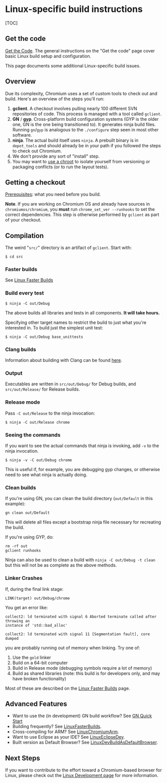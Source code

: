 # Linux-specific build instructions

[TOC]

## Get the code

[Get the Code](https://www.chromium.org/developers/how-tos/get-the-code). The
general instructions on the "Get the code" page cover basic Linux build setup
and configuration.

This page documents some additional Linux-specific build issues.

## Overview

Due its complexity, Chromium uses a set of custom tools to check out and build.
Here's an overview of the steps you'll run:

1.  **gclient**. A checkout involves pulling nearly 100 different SVN
    repositories of code. This process is managed with a tool called `gclient`.
1.  **GN** / **gyp**. Cross-platform build configuration systems (GYP is the
    older one, GN is the one being transitioned to). It generates ninja build
    files. Running `gn`/`gyp` is analogous to the `./configure` step seen in
    most other software.
1.  **ninja**. The actual build itself uses `ninja`. A prebuilt binary is in
    `depot_tools` and should already be in your path if you followed the steps
    to check out Chromium.
1.  We don't provide any sort of "install" step.
1.  You may want to
    [use a chroot](using_a_linux_chroot.md) to
    isolate yourself from versioning or packaging conflicts (or to run the
    layout tests).

## Getting a checkout

[Prerequisites](linux_build_instructions_prerequisites.md): what you need before
you build.

**Note**. If you are working on Chromium OS and already have sources in
`chromiumos/chromium`, you **must** run `chrome_set_ver --runhooks` to set the
correct dependencies. This step is otherwise performed by `gclient` as part of
your checkout.

## Compilation

The weird "`src/`" directory is an artifact of `gclient`. Start with:

    $ cd src

### Faster builds

See [Linux Faster Builds](linux_faster_builds.md)

### Build every test

    $ ninja -C out/Debug

The above builds all libraries and tests in all components. **It will take
hours.**

Specifying other target names to restrict the build to just what you're
interested in. To build just the simplest unit test:

    $ ninja -C out/Debug base_unittests

### Clang builds

Information about building with Clang can be found [here](clang.md).

### Output

Executables are written in `src/out/Debug/` for Debug builds, and
`src/out/Release/` for Release builds.

### Release mode

Pass `-C out/Release` to the ninja invocation:

    $ ninja -C out/Release chrome

### Seeing the commands

If you want to see the actual commands that ninja is invoking, add `-v` to the
ninja invocation.

    $ ninja -v -C out/Debug chrome

This is useful if, for example, you are debugging gyp changes, or otherwise need
to see what ninja is actually doing.

### Clean builds

If you're using GN, you can clean the build directory (`out/Default` in this
example):

    gn clean out/Default

This will delete all files except a bootstrap ninja file necessary for
recreating the build.

If you're using GYP, do:

    rm -rf out
    gclient runhooks

Ninja can also be used to clean a build with `ninja -C out/Debug -t clean` but
this will not be as complete as the above methods.

### Linker Crashes

If, during the final link stage:

    LINK(target) out/Debug/chrome

You get an error like:

```
collect2: ld terminated with signal 6 Aborted terminate called after throwing an
instance of 'std::bad_alloc'

collect2: ld terminated with signal 11 [Segmentation fault], core dumped
```
you are probably running out of memory when linking.  Try one of:

1.  Use the `gold` linker
1.  Build on a 64-bit computer
1.  Build in Release mode (debugging symbols require a lot of memory)
1.  Build as shared libraries (note: this build is for developers only, and may
    have broken functionality)

Most of these are described on the [Linux Faster Builds](linux_faster_builds.md)
page.

## Advanced Features

*   Want to use the (in development) GN build workflow? See
    [GN Quick Start](../tools/gn/docs/quick_start.md)
*   Building frequently? See [LinuxFasterBuilds](linux_faster_builds.md).
*   Cross-compiling for ARM? See [LinuxChromiumArm](linux_chromium_arm.md).
*   Want to use Eclipse as your IDE? See
    [LinuxEclipseDev](linux_eclipse_dev.md).
*   Built version as Default Browser? See
    [LinuxDevBuildAsDefaultBrowser](linux_dev_build_as_default_browser.md).

## Next Steps

If you want to contribute to the effort toward a Chromium-based browser for
Linux, please check out the [Linux Development page](linux_development.md) for
more information.
